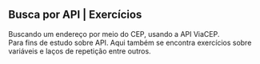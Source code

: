 ## Busca por API | Exercícios

Buscando um endereço por meio do CEP, usando a API ViaCEP. </br>
Para fins de estudo sobre API. Aqui também se encontra exercícios sobre variáveis e laços de repetição entre outros.
